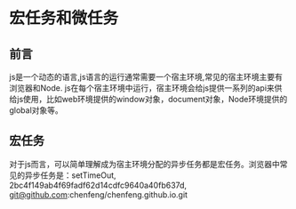 # 宏任务和微任务

## 前言

js是一个动态的语言,js语言的运行通常需要一个宿主环境,常见的宿主环境主要有浏览器和Node. js在每个宿主环境中运行，宿主环境会给js提供一系列的api来供给js使用，比如web环境提供的window对象，document对象，Node环境提供的global对象等。

## 宏任务

对于js而言，可以简单理解成为宿主环境分配的异步任务都是宏任务。浏览器中常见的异步任务是：setTimeOut,
2bc4f149ab4f69fadf62d14cdfc9640a40fb637d,
git@github.com:chenfeng/chenfeng.github.io.git
